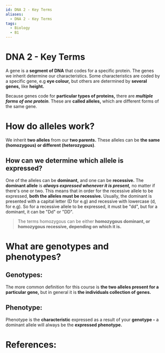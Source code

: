 ```yaml
---
id: DNA 2 - Key Terms
aliases:
  - DNA 2 - Key Terms
tags:
  - Biology
  - B1
---
```


# DNA 2 - Key Terms

A gene is a **segment of DNA** that codes for a specific protein. The genes we inherit determine our characteristics. Some characteristics are coded by a specific gene, e.g **eye colour,** but others are determined by **several genes,** like **height.** 

Because genes code for **particular types of proteins,** there are ***multiple forms of one protein***. These are **called alleles,** which are different forms of the same gene.

# How do alleles work?

We inherit **two alleles** from our **two parents.** These alleles can be **the same (homozygous) or different (heterozygous)**. 

## How can we determine which allele is **expressed?** 

One of the alleles can be **dominant,** and one can be **recessive.** The **dominant allele** is ***always expressed whenever it is present,*** no matter if there's one or two. This means that in order for the recessive allele to be expressed, **both the alleles must be recessive.** Usually, the dominant is presented with a capital letter (D for e.g) and recessive with lowercase (d, for e.g). So for a recessive allele to be expressed, it must be "dd", but for a dominant, it can be "Dd" or "DD".

> The terms homozygous can be either **homozygous dominant, or homozygous recessive, depending on which it is.** 

# What are genotypes and phenotypes?

## Genotypes:

The more common definition for this course is **the two alleles present for a particular gene,** but in general it is **the individuals collection of genes.** 

## Phenotype:

Phenotype is the **characteristic** expressed as a result of your **genotype -** a dominant allele will always be the **expressed phenotype.**

# References:

